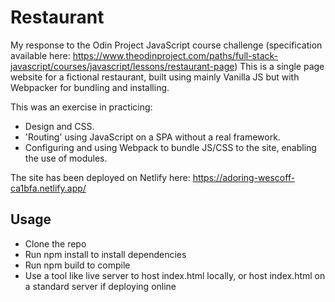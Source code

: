 # Restaurant

My response to the Odin Project JavaScript course challenge (specification available here: https://www.theodinproject.com/paths/full-stack-javascript/courses/javascript/lessons/restaurant-page) This is a single page website for a fictional restaurant, built using mainly Vanilla JS but with Webpacker for bundling and installing.

This was an exercise in practicing:

- Design and CSS.
- 'Routing' using JavaScript on a SPA without a real framework.
- Configuring and using Webpack to bundle JS/CSS to the site, enabling the use of modules.

The site has been deployed on Netlify here: https://adoring-wescoff-ca1bfa.netlify.app/

## Usage

- Clone the repo
- Run npm install to install dependencies
- Run npm build to compile
- Use a tool like live server to host index.html locally, or host index.html on a standard server if deploying online
